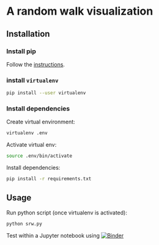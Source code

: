 # A random walk visualization

## Installation

### Install pip

Follow the [instructions](https://pip.pypa.io/en/stable/installing/).

### install `virtualenv`

```bash
pip install --user virtualenv
```

### Install dependencies

Create virtual environment:

```bash
virtualenv .env
```

Activate virtual env:

```bash
source .env/bin/activate
```

Install dependencies:

```bash
pip install -r requirements.txt
```

## Usage

Run python script (once virtualenv is activated):

```bash
python srw.py
```

Test within a Jupyter notebook using 
[![Binder](https://mybinder.org/badge_logo.svg)](https://mybinder.org/v2/git/https%3A%2F%2Fgitlab.math.unistra.fr%2Frandom-walk%2Fsrw/master?filepath=mc2020.ipynb)
